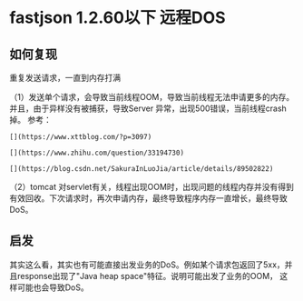 # fastjson 1.2.60以下 远程DOS

## 如何复现

重复发送请求，一直到内存打满

（1）发送单个请求，会导致当前线程OOM，导致当前线程无法申请更多的内存。并且，由于异样没有被捕获，导致Server 异常，出现500错误，当前线程crash掉。
    参考：
    
    [](https://www.xttblog.com/?p=3097)
    
    [](https://www.zhihu.com/question/33194730)
    
    [](https://blog.csdn.net/SakuraInLuoJia/article/details/89502822)

（2）tomcat 对servlet有关，线程出现OOM时，出现问题的线程内存并没有得到有效回收。下次请求时，再次申请内存，最终导致程序内存一直增长，最终导致DoS。

## 启发

其实这么看，其实也有可能直接出发业务的DoS。例如某个请求包返回了5xx，并且response出现了"Java heap space"特征。说明可能出发了业务的OOM，
这样可能也会导致DoS。

